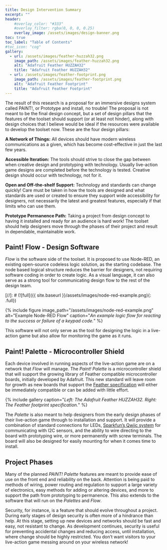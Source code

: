 ```yaml
---
title: Design Intervention Summary
excerpt: ""
header:
    #overlay_color: "#333"
    #overlay_filter: rgba(0, 0, 0, 0.25)
    overlay_image: /assets/images/design-banner.png
toc: true
toc_label: "Table of Contents"
#toc_icon: "cog"
gallery:
  - url: /assets/images/feather-huzzah32.png
    image_path: /assets/images/feather-huzzah32.png
    alt: "Adafruit Feather HUZZAH32"
    title: "Adafruit Feather HUZZAH32"
  - url: /assets/images/feather-footprint.png
    image_path: /assets/images/feather-footprint.png
    alt: "Adafruit Feather Footprint"
    title: "Adafruit Feather Footprint"
---
```


The result of this research is a proposal for an immersive designs system called PAINT!, or Prototype and install, no trouble! The proposal is not meant to be the final design concept, but a set of design pillars that the features of the toolset should support (or at least not hinder), along with design choices that I believe would be ideal if the resources were available to develop the toolset now. These are the four design pillars:

**A Network of Things:** All devices should have modern wireless communications as a given, which has become cost-effective in just the last few years.

**Accessible Iteration:** The tools should strive to close the gap between when creative design and prototyping with technology. Usually live-action game designs are completed before the technology is tested. Creative design should occur with technology, not for it.

**Open and Off-the-shelf Support:** Technology and standards can change quickly! Care must be taken in how the tools are designed and what standards are used or created to ensure they support wide accessibility for designers, not necessarily the latest and greatest features, especially if that limits who can use them.

**Prototype Permanence Path:** Taking a project from design concept to having it installed and ready for an audience is hard work! The toolset should help designers move through the phases of their project and result in dependable, maintainable work.

## Paint! Flow - Design Software
_Flow_ is the software side of the toolset. It is proposed to use Node-RED, an existing open-source codeless logic solution, as the starting codebase. The node based logical structure reduces the barrier for designers, not requiring software coding in order to create logic. As a visual language, it can also serve as a strong tool for communicating design flow to the rest of the design team.

[//]: # (![full]({{ site.baseurl }}/assets/images/node-red-example.png){: .full})

{% include figure image_path="/assets/images/node-red-example.png" alt="Example Node-RED Flow" caption="_An example logic flow for reacting to the success or failure of a keypad code._" %}

This software will not only serve as the tool for designing the logic in a live-action game but also allow for monitoring the game as it runs.

## Paint! Palette - Microcontroller Shield
Each device involved in running aspects of the live-action game are on a network that _Flow_ will manage. The _Paint! Palette_ is a microcontroller shield that will support the growing library of Feather compatible microcontroller boards, initially developed by Adafruit. This new standard will leave room for growth as new boards that support the [Feather specification](https://learn.adafruit.com/adafruit-feather/feather-specification) will either be immediately compatible or can be added with little effort.

{% include gallery caption="_Left: The Adafruit Feather HUZZAH32. Right: The Feather footprint specification._" %}

The _Palette_ is also meant to help designers from the early design phases of their live-action game through to installation and support. It will provide a combination of standard connections for LEDs, [Sparkfun’s Qwiic system](https://www.sparkfun.com/qwiic) for communicating with I2C sensors, and the ability to wire directing to the board with prototyping wire, or more permanently with screw terminals. The board will also be designed for easily mounting for when it comes time to install.

## Project Phases
Many of the planned _PAINT! Palette_ features are meant to provide ease of use on the front end and reliability on the back. Attention is being paid to methods of wiring, power routing and regulation to support a large variety of electronics, easy methods for adding or altering devices, and more to support the path from prototyping to permanence. This also extends to the software that will run on the _Palettes_ and _Flow_.

Security, for instance, is a feature that should evolve throughout a project. During early stages of design security is often more of a hindrance than help. At this stage, setting up new devices and networks should be fast and easy, not resistant to change. As development continues, security is useful for preventing accidental changes and reducing access, until installation, where change should be highly restricted. You don’t want visitors to your live-action game messing around on your wireless network!